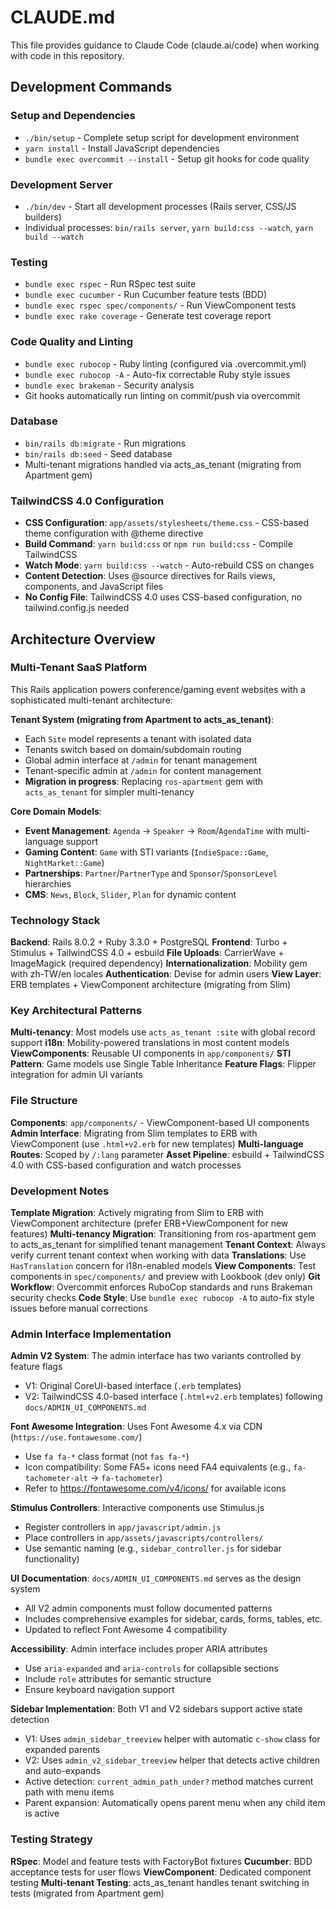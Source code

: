 # CLAUDE.md

This file provides guidance to Claude Code (claude.ai/code) when working with code in this repository.

## Development Commands

### Setup and Dependencies
- `./bin/setup` - Complete setup script for development environment
- `yarn install` - Install JavaScript dependencies
- `bundle exec overcommit --install` - Setup git hooks for code quality

### Development Server
- `./bin/dev` - Start all development processes (Rails server, CSS/JS builders)
- Individual processes: `bin/rails server`, `yarn build:css --watch`, `yarn build --watch`

### Testing
- `bundle exec rspec` - Run RSpec test suite
- `bundle exec cucumber` - Run Cucumber feature tests (BDD)
- `bundle exec rspec spec/components/` - Run ViewComponent tests
- `bundle exec rake coverage` - Generate test coverage report

### Code Quality and Linting
- `bundle exec rubocop` - Ruby linting (configured via .overcommit.yml)
- `bundle exec rubocop -A` - Auto-fix correctable Ruby style issues
- `bundle exec brakeman` - Security analysis
- Git hooks automatically run linting on commit/push via overcommit

### Database
- `bin/rails db:migrate` - Run migrations
- `bin/rails db:seed` - Seed database
- Multi-tenant migrations handled via acts_as_tenant (migrating from Apartment gem)

### TailwindCSS 4.0 Configuration
- **CSS Configuration**: `app/assets/stylesheets/theme.css` - CSS-based theme configuration with @theme directive
- **Build Command**: `yarn build:css` or `npm run build:css` - Compile TailwindCSS
- **Watch Mode**: `yarn build:css --watch` - Auto-rebuild CSS on changes
- **Content Detection**: Uses @source directives for Rails views, components, and JavaScript files
- **No Config File**: TailwindCSS 4.0 uses CSS-based configuration, no tailwind.config.js needed

## Architecture Overview

### Multi-Tenant SaaS Platform
This Rails application powers conference/gaming event websites with a sophisticated multi-tenant architecture:

**Tenant System (migrating from Apartment to acts_as_tenant)**:
- Each `Site` model represents a tenant with isolated data
- Tenants switch based on domain/subdomain routing
- Global admin interface at `/admin` for tenant management
- Tenant-specific admin at `/admin` for content management
- **Migration in progress**: Replacing `ros-apartment` gem with `acts_as_tenant` for simpler multi-tenancy

**Core Domain Models**:
- **Event Management**: `Agenda` → `Speaker` → `Room`/`AgendaTime` with multi-language support
- **Gaming Content**: `Game` with STI variants (`IndieSpace::Game`, `NightMarket::Game`)
- **Partnerships**: `Partner`/`PartnerType` and `Sponsor`/`SponsorLevel` hierarchies
- **CMS**: `News`, `Block`, `Slider`, `Plan` for dynamic content

### Technology Stack

**Backend**: Rails 8.0.2 + Ruby 3.3.0 + PostgreSQL
**Frontend**: Turbo + Stimulus + TailwindCSS 4.0 + esbuild
**File Uploads**: CarrierWave + ImageMagick (required dependency)
**Internationalization**: Mobility gem with zh-TW/en locales
**Authentication**: Devise for admin users
**View Layer**: ERB templates + ViewComponent architecture (migrating from Slim)

### Key Architectural Patterns

**Multi-tenancy**: Most models use `acts_as_tenant :site` with global record support
**i18n**: Mobility-powered translations in most content models
**ViewComponents**: Reusable UI components in `app/components/`
**STI Pattern**: Game models use Single Table Inheritance
**Feature Flags**: Flipper integration for admin UI variants

### File Structure

**Components**: `app/components/` - ViewComponent-based UI components
**Admin Interface**: Migrating from Slim templates to ERB with ViewComponent (use `.html+v2.erb` for new templates)
**Multi-language Routes**: Scoped by `/:lang` parameter
**Asset Pipeline**: esbuild + TailwindCSS 4.0 with CSS-based configuration and watch processes

### Development Notes

**Template Migration**: Actively migrating from Slim to ERB with ViewComponent architecture (prefer ERB+ViewComponent for new features)
**Multi-tenancy Migration**: Transitioning from ros-apartment gem to acts_as_tenant for simplified tenant management
**Tenant Context**: Always verify current tenant context when working with data
**Translations**: Use `HasTranslation` concern for i18n-enabled models
**View Components**: Test components in `spec/components/` and preview with Lookbook (dev only)
**Git Workflow**: Overcommit enforces RuboCop standards and runs Brakeman security checks
**Code Style**: Use `bundle exec rubocop -A` to auto-fix style issues before manual corrections

### Admin Interface Implementation

**Admin V2 System**: The admin interface has two variants controlled by feature flags
- V1: Original CoreUI-based interface (`.erb` templates)
- V2: TailwindCSS 4.0-based interface (`.html+v2.erb` templates) following `docs/ADMIN_UI_COMPONENTS.md`

**Font Awesome Integration**: Uses Font Awesome 4.x via CDN (`https://use.fontawesome.com/`)
- Use `fa fa-*` class format (not `fas fa-*`)
- Icon compatibility: Some FA5+ icons need FA4 equivalents (e.g., `fa-tachometer-alt` → `fa-tachometer`)
- Refer to https://fontawesome.com/v4/icons/ for available icons

**Stimulus Controllers**: Interactive components use Stimulus.js
- Register controllers in `app/javascript/admin.js`
- Place controllers in `app/assets/javascripts/controllers/`
- Use semantic naming (e.g., `sidebar_controller.js` for sidebar functionality)

**UI Documentation**: `docs/ADMIN_UI_COMPONENTS.md` serves as the design system
- All V2 admin components must follow documented patterns
- Includes comprehensive examples for sidebar, cards, forms, tables, etc.
- Updated to reflect Font Awesome 4 compatibility

**Accessibility**: Admin interface includes proper ARIA attributes
- Use `aria-expanded` and `aria-controls` for collapsible sections
- Include `role` attributes for semantic structure
- Ensure keyboard navigation support

**Sidebar Implementation**: Both V1 and V2 sidebars support active state detection
- V1: Uses `admin_sidebar_treeview` helper with automatic `c-show` class for expanded parents
- V2: Uses `admin_v2_sidebar_treeview` helper that detects active children and auto-expands
- Active detection: `current_admin_path_under?` method matches current path with menu items
- Parent expansion: Automatically opens parent menu when any child item is active

### Testing Strategy

**RSpec**: Model and feature tests with FactoryBot fixtures
**Cucumber**: BDD acceptance tests for user flows
**ViewComponent**: Dedicated component testing
**Multi-tenant Testing**: acts_as_tenant handles tenant switching in tests (migrated from Apartment gem)